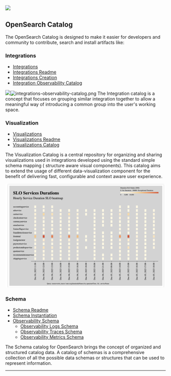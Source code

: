 <img src="https://opensearch.org/assets/img/opensearch-logo-themed.svg" height="64px">

## OpenSearch Catalog

The OpenSearch Catalog is designed to make it easier for developers and community to contribute, search and install artifacts like:

### Integrations
- [Integrations](https://opensearch.org/docs/latest/integrations/)
- [Integrations Readme](https://github.com/opensearch-project/opensearch-catalog/blob/main/docs/integrations/README.md)
- [Integrations Creation](https://github.com/opensearch-project/opensearch-catalog/blob/main/docs/integrations/Integration-creation.md)
- [Integration Observability Catalog](https://htmlpreview.github.io/?https://github.com/opensearch-project/opensearch-catalog/blob/main/integrations/observability/catalog.html)


![](img/)![integrations-observability-catalog.png](img%2Fintegrations-observability-catalog.png)
The Integration catalog is a concept that focuses on grouping similar integration together to allow a meaningful way of introducing a common group into the user's working space.


### Visualization
- [Visualizations](https://github.com/opensearch-project/opensearch-catalog/blob/main/visualizations/vega-visualizations.md)
- [Visualizations Readme](https://github.com/opensearch-project/opensearch-catalog/tree/main/visualizations)
- [Visualizations Catalog](https://htmlpreview.github.io/?https://github.com/opensearch-project/opensearch-catalog/blob/main/integrations/observability/catalog.html)

The Visualization Catalog is a central repository for organizing and sharing visualizations used in integrations developed using the standard simple schema mapping ( structure aware visual components).
This catalog aims to extend the usage of different data-visualization component for the benefit of delivering fast, configurable and context aware user experience.

![service-duration.png](img%2Fvisualization%2Fservice-duration.png)

### Schema
- [Schema Readme](https://github.com/opensearch-project/opensearch-catalog/blob/main/docs/schema/README.md)
- [Schema Instantiation](https://github.com/opensearch-project/opensearch-catalog/blob/main/docs/schema/Instantiation.md)
- [Observability Schema](https://github.com/opensearch-project/opensearch-catalog/blob/main/docs/schema/observability/README.md)
  - [Observability Logs Schema](https://github.com/opensearch-project/opensearch-catalog/tree/main/docs/schema/observability/logs#readme)
  - [Observability Traces Schema](https://github.com/opensearch-project/opensearch-catalog/tree/main/docs/schema/observability/traces#readme)
  - [Observability Metrics Schema](https://github.com/opensearch-project/opensearch-catalog/tree/main/docs/schema/observability/metrics#readme)


The Schema catalog for OpenSearch brings the concept of organized and structured catalog data.
A catalog of schemas is a comprehensive collection of all the possible data schemas or structures that can be used to represent information.

---

